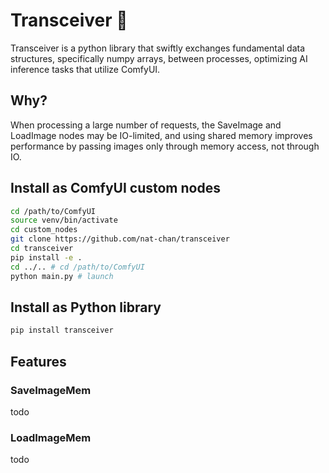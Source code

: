 # Transceiver 📡

Transceiver is a python library that swiftly exchanges fundamental data structures, specifically numpy arrays, between processes, optimizing AI inference tasks that utilize ComfyUI.

## Why?

When processing a large number of requests, the SaveImage and LoadImage nodes may be IO-limited, and using shared memory improves performance by passing images only through memory access, not through IO.

## Install as ComfyUI custom nodes

```bash
cd /path/to/ComfyUI
source venv/bin/activate
cd custom_nodes
git clone https://github.com/nat-chan/transceiver
cd transceiver
pip install -e .
cd ../.. # cd /path/to/ComfyUI
python main.py # launch
```

## Install as Python library

```bash
pip install transceiver
```

## Features

### SaveImageMem

todo

### LoadImageMem

todo
